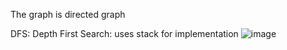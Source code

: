The graph is directed graph

DFS: Depth First Search: uses stack for implementation
![image](https://github.com/mukezhz/ADT/assets/43813670/96b4e4d6-cef3-4da3-8756-b24a7772e607)

